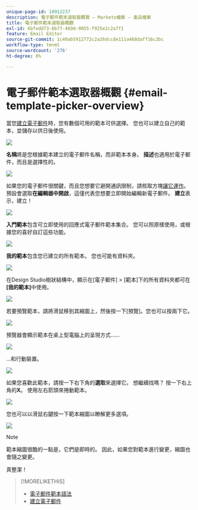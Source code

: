 ```yaml
---
unique-page-id: 10912237
description: 電子郵件範本選取器概覽 — Marketo檔案 — 產品檔案
title: 電子郵件範本選取器概觀
exl-id: 6bfedd73-8b77-469d-9055-f925e2c2a7f1
feature: Email Editor
source-git-commit: 1c40ab5912772c2a26dccde111a468daff16c3bc
workflow-type: tm+mt
source-wordcount: '276'
ht-degree: 0%

---
```


# 電子郵件範本選取器概觀 {#email-template-picker-overview}

當您[建立電子郵件](/help/marketo/product-docs/email-marketing/general/creating-an-email/create-an-email.md)時，您有數個可用的範本可供選擇。 您也可以建立自己的範本，並儲存以供日後使用。

![](assets/email-template-picker-overview-1.png)

**名稱**&#x200B;將是您根據範本建立的電子郵件名稱，而非範本本身。 **描述**&#x200B;也適用於電子郵件，而且是選擇性的。

![](assets/two-2.png)

如果您的電子郵件很關鍵，而且您想要它避開通訊限制，請核取方塊[讓它運作](/help/marketo/product-docs/email-marketing/general/functions-in-the-editor/make-an-email-operational.md)。 預設會選取&#x200B;**在編輯器中開啟**，這僅代表您想要立即開始編輯新電子郵件。 **建立**&#x200B;表示，建立！

![](assets/three-2.png)

**入門範本**&#x200B;包含可立即使用的回應式電子郵件範本集合。 您可以照原樣使用，或根據您的喜好自訂這些功能。

![](assets/email-template-picker-overview-4.png)

**我的範本**&#x200B;包含您已建立的所有範本。 您也可能有資料夾。

![](assets/five-2.png)

在Design Studio樹狀結構中，顯示在[電子郵件] > [範本]下的所有資料夾都可在&#x200B;**[我的範本]**&#x200B;中使用。

![](assets/six-1.png)

若要預覽範本，請將滑鼠移到其縮圖上，然後按一下[預覽]。**&#x200B;** 您也可以按兩下它。

![](assets/seven-1.png)

預覽器會顯示範本在桌上型電腦上的呈現方式……

![](assets/eight-1.png)

...和行動裝置。

![](assets/nine-1.png)

如果您喜歡此範本，請按一下右下角的&#x200B;**選取**&#x200B;來選擇它。 想繼續找嗎？ 按一下右上角的&#x200B;**X**。 使用左右箭頭來捲動範本。

![](assets/ten-1.png)

您也可以以滑鼠右鍵按一下範本縮圖以瞭解更多選項。

![](assets/eleven-1.png)

>[!NOTE]
>
>範本縮圖很酷的一點是，它們是即時的。 因此，如果您對範本進行變更，縮圖也會隨之變更。

真整潔！

>[!MORELIKETHIS]
>
>* [電子郵件範本語法](/help/marketo/product-docs/email-marketing/general/email-editor-2/email-template-syntax.md)
>* [建立電子郵件](/help/marketo/product-docs/email-marketing/general/creating-an-email/create-an-email.md)
